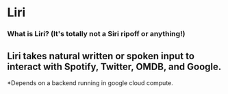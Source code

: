 # Liri

### What is Liri? (It's totally not a Siri ripoff or anything!)
Liri takes natural written or spoken input to interact with Spotify, Twitter, OMDB, and Google.
---
*Depends on a backend running in google cloud compute.
